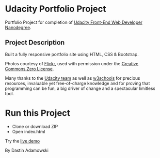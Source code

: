 # Udacity Portfolio Project

Portfolio Project for completion of [Udacity Front-End Web Developer Nanodegree](https://eu.udacity.com/course/front-end-web-developer-nanodegree--nd001?v=fe1).

## Project Description

Built a fully responsive portfolio site using HTML, CSS & Bootstrap.

Photos courtesy of [Flickr](https://www.flickr.com/), used with permission under the [Creative Commons Zero License](https://www.flickr.com/creativecommons/).

Many thanks to the [Udacity team](https://eu.udacity.com/) as well as [w3schools](https://www.w3schools.com/) for precious resources, invaluable yet free-of-charge knowledge and for proving that programming can be fun, a big driver of change and a spectacular limitless tool.

# Run this Project
  * Clone or download ZIP
  * Open index.html

Try the [live demo]()


By Dastin Adamowski
